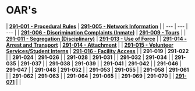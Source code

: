 # OAR's

| [**291-001 - Procedural Rules**](219-001-procedural-rules.md) | [**291-005 - Network Information**](291-005-network-information-system-access-and-security.md) |
| --- | --- | --- |
| [**291-006 - Discrimination Complaints \(Inmate\)**](291-006-discrimination-complaints-inmate.md) | [**291-009 - Tours**](291-009-tours.md) |
| [**291-011 - Segregation \(Disciplinary\)**](291-011-segregation.md) | [**291-013 - Use of Force**](291-013-use-of-force.md) |
| [**291-014 - Arrest and Transport**](291-014-arrest-and-transport/) | [**291-014 - Attachment**](291-014-arrest-and-transport/291-014-attachment.md) |
| [**291-015 - Volunteer Services/Student Interns**](291-015-volunteer-services-student-interns.md) | [**291-016 - Facility Access**](291-016-facility-access.md) |
| **291-019** | **291-022** |
| **291-024** | **291-026** |
| **291-028** | **291-031** |
| **291-032** | **291-034** |
| **291-035** | **291-037** |
| **291-038** | **291-039** |
| **291-041** | **291-042** |
| **291-046** | **291-047** |
| **291-048** | **291-052** |
| **291-053** | **291-055** |
| **291-058** | **291-061** |
| **291-062** | **291-063** |
| **291-064** | **291-065** |
| **291-069** | **291-070** |
| [**291-071**](https://github.com/agsang84/SnakePit/tree/8a50e0f070fcdf94c0df052580d74dad0f9f6675/laws-and-rules/oars/0071.md) |  |

